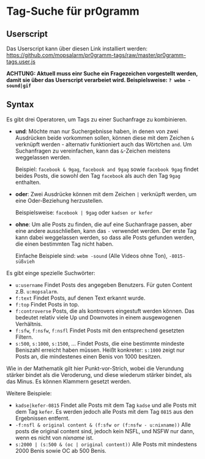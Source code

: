 # Tag-Suche für pr0gramm

## Userscript

Das Userscript kann über diesen Link installiert werden:
https://github.com/mopsalarm/pr0gramm-tags/raw/master/pr0gramm-tags.user.js

**ACHTUNG: Aktuell muss einr Suche ein Fragezeichen vorgestellt werden, damit
sie über das Userscript verarbeiet wird. Beispielsweise: `? webm -sound|gif`**

## Syntax

Es gibt drei Operatoren, um Tags zu einer Suchanfrage zu kombinieren.
* **und**: Möchte man nur Suchergebnisse haben, in denen von zwei Ausdrücken beide vorkommen sollen,
  können diese mit dem Zeichen `&` verknüpft werden - alternativ funktioniert auch das Wörtchen `and`.
  Um Suchanfragen zu vereinfachen, kann das `&`-Zeichen meistens weggelassen werden. 
  
  Beispiel: `facebook & 9gag`, `facebook and 9gag` sowie `facebook 9gag` findet beides Posts,
  die sowohl den Tag `facebook` als auch den Tag `9gag` enthalten.
  
* **oder**: Zwei Ausdrücke können mit dem Zeichen `|` verknüpft werden, um eine Oder-Beziehung herzustellen.

  Beispielsweise: `facebook | 9gag` oder `kadsen or kefer`

* **ohne**: Um alle Posts zu finden, die auf eine Suchanfrage passen, aber eine andere ausschließen, kann das `-` verwendet werden.
  Der erste Tag kann dabei weggelassen werden, so dass alle Posts gefunden werden, die einen bestimmten Tag nicht haben.
 
  Einfache Beispiele sind: `webm -sound` (Alle Videos ohne Ton), `-8015-süßvieh`

Es gibt einge spezielle Suchwörter:
* `u:username` Findet Posts des angegeben Benutzers. Für guten Content z.B. `u:mopsalarm`.
* `f:text` Findet Posts, auf denen Text erkannt wurde.
* `f:top` Findet Posts in top.
* `f:controverse` Posts, die als kontrovers eingestuft werden können. Das bedeutet relativ viele Up und Downvotes in einem ausgewogenen Verhältnis.
* `f:sfw`, `f:nsfw`, `f:nsfl` Findet Posts mit den entsprechend gesetzten Filtern.
* `s:500`, `s:1000`, `s:1500`, ... Findet Posts, die eine bestimmte mindeste Beniszahl erreicht haben müssen. Heißt konkreter: `s:1000` zeigt nur Posts an, die mindestenes einen Benis von 1000 besitzen.

Wie in der Mathematik gilt hier Punkt-vor-Strich, wobei die Verundung stärker bindet als die Veroderung, und diese wiederum stärker bindet, als das Minus. Es können Klammern gesetzt werden.

Weitere Beispiele:
* `kadse|kefer-0815` Findet alle Posts mit dem Tag `kadse` und alle Posts mit dem Tag `kefer`. Es werden jedoch alle Posts mit dem Tag `0815` aus den Ergebnissen entfernt.
* `-f:nsfl & original content & (f:sfw or (f:nsfw - u:nixname))` Alle posts die original content sind, jedoch kein NSFL, und NSFW nur dann, wenn es nicht von *nixname* ist.
* `s:2000 | (s:500 & (oc | original content))` Alle Posts mit mindestens 2000 Benis sowie OC ab 500 Benis.





